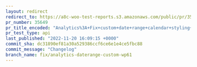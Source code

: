 ```yaml
---
layout: redirect
redirect_to: https://a8c-woo-test-reports.s3.amazonaws.com/public/pr/35649/api/index.html
pr_number: 35649
pr_title_encoded: "Analytics%3A+Fix+custom+date+range+calendar+styling+in+WP+6.1"
pr_test_type: api
last_published: "2022-11-20 16:09:15 +0000"
commit_sha: dc31890ef81a30a529386ccf6ce6e1e4ce5fbc88
commit_message: "Changelog"
branch_name: fix/analytics-daterange-custom-wp61
---
```

